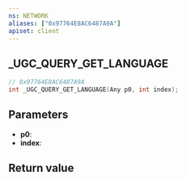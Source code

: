 ```yaml
---
ns: NETWORK
aliases: ["0x97764E8AC6487A9A"]
apiset: client
---
```

## _UGC_QUERY_GET_LANGUAGE

```c
// 0x97764E8AC6487A9A
int _UGC_QUERY_GET_LANGUAGE(Any p0, int index);
```


## Parameters
* **p0**:
* **index**:

## Return value
